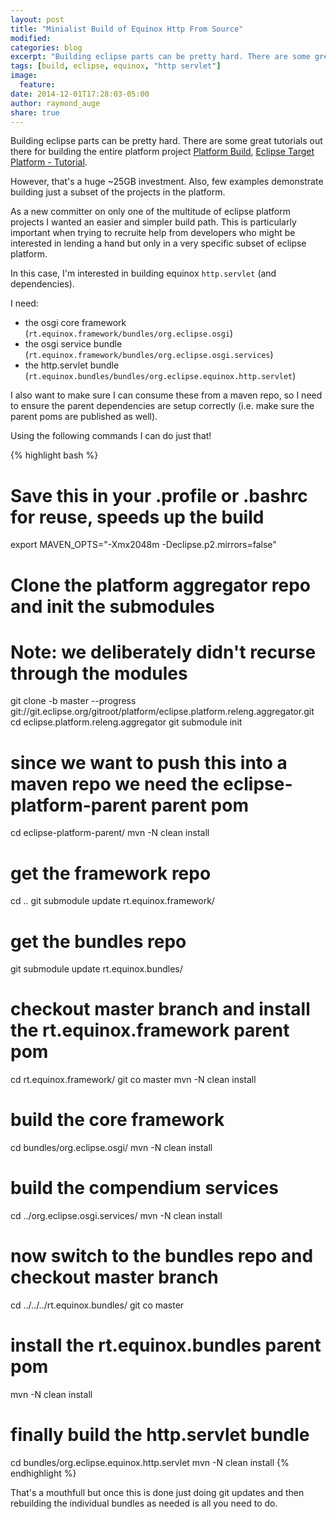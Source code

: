 ```yaml
---
layout: post
title: "Minialist Build of Equinox Http From Source"
modified:
categories: blog
excerpt: "Building eclipse parts can be pretty hard. There are some great tutorials out there ..."
tags: [build, eclipse, equinox, "http servlet"]
image:
  feature:
date: 2014-12-01T17:28:03-05:00
author: raymond_auge
share: true
---
```


Building eclipse parts can be pretty hard. There are some great tutorials out there for building the entire platform project [Platform Build](https://wiki.eclipse.org/Platform-releng/Platform_Build), [Eclipse Target Platform - Tutorial](http://www.vogella.com/tutorials/EclipseTargetPlatform/article.html).

However, that's a huge ~25GB investment. Also, few examples demonstrate building just a subset of the projects in the platform.

As a new committer on only one of the multitude of eclipse platform projects I wanted an easier and simpler build path. This is particularly important when trying to recruite help from developers who might be interested in lending a hand but only in a very specific subset of eclipse platform.

In this case, I'm interested in building equinox `http.servlet` (and dependencies).

I need:

* the osgi core framework (`rt.equinox.framework/bundles/org.eclipse.osgi`)
* the osgi service bundle (`rt.equinox.framework/bundles/org.eclipse.osgi.services`)
* the http.servlet bundle (`rt.equinox.bundles/bundles/org.eclipse.equinox.http.servlet`)

I also want to make sure I can consume these from a maven repo, so I need to ensure the parent dependencies are setup correctly (i.e. make sure the parent poms are published as well).

Using the following commands I can do just that!

{% highlight bash %}
# Save this in your .profile or .bashrc for reuse, speeds up the build
export MAVEN_OPTS="-Xmx2048m -Declipse.p2.mirrors=false"

# Clone the platform aggregator repo and init the submodules
# Note: we deliberately didn't recurse through the modules
git clone -b master --progress git://git.eclipse.org/gitroot/platform/eclipse.platform.releng.aggregator.git
cd eclipse.platform.releng.aggregator
git submodule init

# since we want to push this into a maven repo we need the eclipse-platform-parent parent pom
cd eclipse-platform-parent/
mvn -N clean install

# get the framework repo
cd ..
git submodule update rt.equinox.framework/

# get the bundles repo
git submodule update rt.equinox.bundles/

# checkout master branch and install the rt.equinox.framework parent pom
cd rt.equinox.framework/
git co master
mvn -N clean install

# build the core framework
cd bundles/org.eclipse.osgi/
mvn -N clean install

# build the compendium services
cd ../org.eclipse.osgi.services/
mvn -N clean install

# now switch to the bundles repo and checkout master branch
cd ../../../rt.equinox.bundles/
git co master

# install the rt.equinox.bundles parent pom
mvn -N clean install

# finally build the http.servlet bundle
cd bundles/org.eclipse.equinox.http.servlet
mvn -N clean install
{% endhighlight %}

That's a mouthfull but once this is done just doing git updates and then rebuilding the individual bundles as needed is all you need to do.